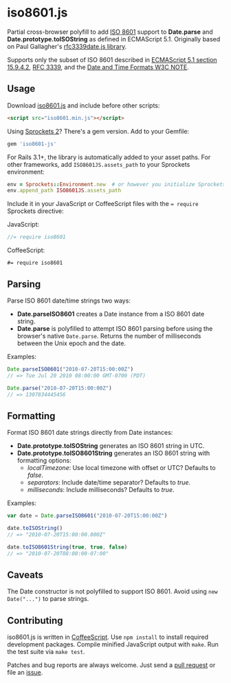 iso8601.js
==========

Partial cross-browser polyfill to add [ISO 8601][iso8601] support to
**Date.parse** and **Date.prototype.toISOString** as defined in ECMAScript 5.1.
Originally based on Paul Gallagher's [rfc3339date.js library][rfc3339date.js].

Supports only the subset of ISO 8601 described in
[ECMAScript 5.1 section 15.9.4.2][ecmascript], [RFC 3339][rfc3339], and the
[Date and Time Formats W3C NOTE][w3c-note].


## Usage

Download [iso8601.js][downloads] and include before other scripts:

```html
<script src="iso8601.min.js"></script>
```

Using [Sprockets 2][sprockets]? There's a gem version. Add to your Gemfile:

```ruby
gem 'iso8601-js'
```

For Rails 3.1+, the library is automatically added to your asset paths. For
other frameworks, add `ISO8601JS.assets_path` to your Sprockets environment:

```ruby
env = Sprockets::Environment.new  # or however you initialize Sprockets
env.append_path ISO8601JS.assets_path
```

Include it in your JavaScript or CoffeeScript files with the `= require`
Sprockets directive:

JavaScript:

```javascript
//= require iso8601
```

CoffeeScript:

```coffee-script
#= require iso8601
```


## Parsing

Parse ISO 8601 date/time strings two ways:

* **Date.parseISO8601** creates a Date instance from a ISO 8601 date string.
* **Date.parse** is polyfilled to attempt ISO 8601 parsing before using the
  browser's native `Date.parse`. Returns the number of milliseconds between the
  Unix epoch and the date.

Examples:

```js
Date.parseISO8601("2010-07-20T15:00:00Z")
// => Tue Jul 20 2010 08:00:00 GMT-0700 (PDT)

Date.parse("2010-07-20T15:00:00Z")
// => 1307834445456
```


## Formatting

Format ISO 8601 date strings directly from Date instances:

* **Date.prototype.toISOString** generates an ISO 8601 string in UTC.
* **Date.prototype.toISO8601String** generates an ISO 8601 string with
  formatting options:
  * *localTimezone*: Use local timezone with offset or UTC? Defaults to *false*.
  * *separators*: Include date/time separator? Defaults to *true*.
  * *milliseconds*: Include milliseconds? Defaults to *true*.

Examples:

```js
var date = Date.parseISO8601("2010-07-20T15:00:00Z")

date.toISOString()
// => "2010-07-20T15:00:00.000Z"

date.toISO8601String(true, true, false)
// => "2010-07-20T08:00:00-07:00"
```


## Caveats

The Date constructor is not polyfilled to support ISO 8601. Avoid using `new
Date("...")` to parse strings.


## Contributing

iso8601.js is written in [CoffeeScript][coffeescript]. Use `npm install` to
install required development packages. Compile minified JavaScript output with
`make`. Run the test suite via `make test`.

Patches and bug reports are always welcome. Just send a
[pull request][pullrequests] or file an [issue][issues].



[iso8601]:        http://en.wikipedia.org/wiki/ISO_8601
[rfc3339date.js]: https://github.com/tardate/rfc3339date.js
[ecmascript]:     http://www.ecma-international.org/publications/files/ECMA-ST/Ecma-262.pdf
[rfc3339]:        http://www.ietf.org/rfc/rfc3339.txt
[w3c-note]:       http://www.w3.org/TR/NOTE-datetime
[downloads]:      https://github.com/Do/iso8601.js/downloads
[sprockets]:      https://github.com/sstephenson/sprockets
[coffeescript]:   http://coffeescript.org/
[pullrequests]:   https://github.com/Do/iso8601.js/pulls
[issues]:         https://github.com/Do/iso8601.js/issues
